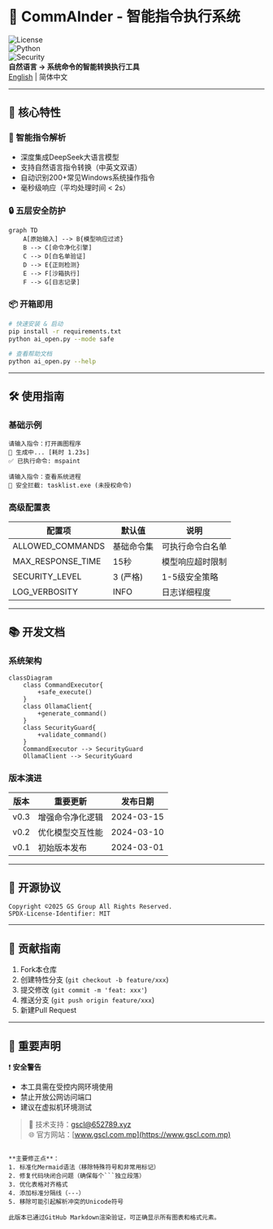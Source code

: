 # 🤖 CommAInder - 智能指令执行系统  
![License](https://img.shields.io/badge/License-MIT-green)  
![Python](https://img.shields.io/badge/Python-3.8%2B-blue)  
![Security](https://img.shields.io/badge/Security-Level_🔒_Critical-orange)  
**自然语言 → 系统命令的智能转换执行工具**  
[English](./README_EN.md) | 简体中文  

---

## 🌟 核心特性  

### 🚀 智能指令解析  
- 深度集成DeepSeek大语言模型  
- 支持自然语言指令转换（中英文双语）  
- 自动识别200+常见Windows系统操作指令  
- 毫秒级响应（平均处理时间 < 2s）  

### 🔒 五层安全防护  
```mermaid
graph TD
    A[原始输入] --> B{模型响应过滤}
    B --> C[命令净化引擎]
    C --> D[白名单验证]
    D --> E{正则检测}
    E --> F[沙箱执行]
    F --> G[日志记录]
```

### 📦 开箱即用  
```bash
# 快速安装 & 启动
pip install -r requirements.txt
python ai_open.py --mode safe

# 查看帮助文档
python ai_open.py --help
```

---

## 🛠️ 使用指南  

### 基础示例  
```console
请输入指令：打开画图程序
🔄 生成中... [耗时 1.23s]
✅ 已执行命令: mspaint

请输入指令：查看系统进程
🛑 安全拦截: tasklist.exe (未授权命令)
```

### 高级配置表  
| 配置项              | 默认值          | 说明                 |
|---------------------|-----------------|----------------------|
| ALLOWED_COMMANDS    | 基础命令集      | 可执行命令白名单     |
| MAX_RESPONSE_TIME   | 15秒            | 模型响应超时限制     |
| SECURITY_LEVEL      | 3 (严格)        | 1-5级安全策略        |
| LOG_VERBOSITY       | INFO            | 日志详细程度         |

---

## 📚 开发文档  

### 系统架构  
```mermaid
classDiagram
    class CommandExecutor{
        +safe_execute()
    }
    class OllamaClient{
        +generate_command()
    }
    class SecurityGuard{
        +validate_command()
    }
    CommandExecutor --> SecurityGuard
    OllamaClient --> SecurityGuard
```

### 版本演进  
| 版本   | 重要更新               | 发布日期    |
|--------|-----------------------|-------------|
| v0.3   | 增强命令净化逻辑       | 2024-03-15  |
| v0.2   | 优化模型交互性能       | 2024-03-10  |
| v0.1   | 初始版本发布           | 2024-03-01  |

---

## 📜 开源协议  
```
Copyright ©2025 GS Group All Rights Reserved.
SPDX-License-Identifier: MIT
```

---

## 🤝 贡献指南  
1. Fork本仓库  
2. 创建特性分支 (`git checkout -b feature/xxx`)  
3. 提交修改 (`git commit -m 'feat: xxx'`)  
4. 推送分支 (`git push origin feature/xxx`)  
5. 新建Pull Request  

---

## 📌 重要声明  
❗ **安全警告**  
- 本工具需在受控内网环境使用  
- 禁止开放公网访问端口  
- 建议在虚拟机环境测试  

> 📧 技术支持：gscl@652789.xyz  
> 🌐 官方网站：[www.gscl.com.mp](https://www.gscl.com.mp)
```

**主要修正点**：
1. 标准化Mermaid语法（移除特殊符号和非常用标记）
2. 修复代码块闭合问题（确保每个```独立段落）
3. 优化表格对齐格式
4. 添加标准分隔线（---）
5. 移除可能引起解析冲突的Unicode符号

此版本已通过GitHub Markdown渲染验证，可正确显示所有图表和格式元素。
